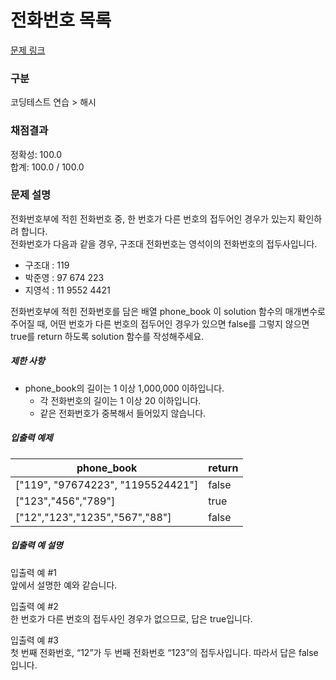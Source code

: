 # 전화번호 목록

[문제 링크](https://school.programmers.co.kr/learn/courses/30/lessons/42577)

### 구분

코딩테스트 연습 > 해시

### 채점결과

정확성: 100.0 <br/>
합계: 100.0 / 100.0

### 문제 설명

<p>전화번호부에 적힌 전화번호 중, 한 번호가 다른 번호의 접두어인 경우가 있는지 확인하려 합니다.<br>
전화번호가 다음과 같을 경우, 구조대 전화번호는 영석이의 전화번호의 접두사입니다.</p>

<ul>
<li>구조대 : 119</li>
<li>박준영 : 97 674 223</li>
<li>지영석 : 11 9552 4421</li>
</ul>

<p>전화번호부에 적힌 전화번호를 담은 배열 phone_book 이 solution 함수의 매개변수로 주어질 때, 어떤 번호가 다른 번호의 접두어인 경우가 있으면 false를 그렇지 않으면 true를 return 하도록 solution 함수를 작성해주세요.</p>

<h5>제한 사항</h5>

<ul>
    <li>phone_book의 길이는 1 이상 1,000,000 이하입니다.
        <ul>
            <li>각 전화번호의 길이는 1 이상 20 이하입니다.</li>
            <li>같은 전화번호가 중복해서 들어있지 않습니다.</li>
        </ul>
    </li>
</ul>

<h5>입출력 예제</h5>

<table class="table">
    <thead>
        <tr>
            <th>phone_book</th>
            <th>return</th>
        </tr>
    </thead>
    <tbody>
        <tr>
            <td>["119", "97674223", "1195524421"]</td>
            <td>false</td>
        </tr>
        <tr>
            <td>["123","456","789"]</td>
            <td>true</td>
        </tr>
        <tr>
            <td>["12","123","1235","567","88"]</td>
            <td>false</td>
        </tr>
    </tbody>
</table>

<h5>입출력 예 설명</h5>

<p>입출력 예 #1<br>
앞에서 설명한 예와 같습니다.</p>

<p>입출력 예 #2<br>
한 번호가 다른 번호의 접두사인 경우가 없으므로, 답은 true입니다.</p>

<p>입출력 예 #3<br>
첫 번째 전화번호, “12”가 두 번째 전화번호 “123”의 접두사입니다. 따라서 답은 false입니다.</p>
